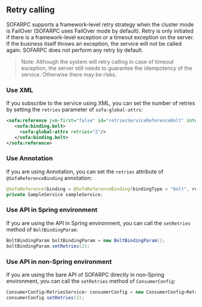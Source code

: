 ## Retry calling

SOFARPC supports a framework-level retry strategy when the cluster mode is FailOver (SOFARPC uses FailOver mode by default). Retry is only initiated if there is a framework-level exception or a timeout exception on the server. If the business itself throws an exception, the service will not be called again. SOFARPC does not perform any retry by default.

> Note: Although the system will retry calling in case of timeout exception, the server still needs to guarantee the idempotency of the service. Otherwise there may be risks.

### Use XML

If you subscribe to the service using XML, you can set the number of retries by setting the `retries` parameter of `sofa:global-attrs`:

```xml
<sofa:reference jvm-first="false" id="retriesServiceReferenceBolt" interface="com.alipay.sofa.rpc.samples.retries.RetriesService">
   <sofa:binding.bolt>
     <sofa:global-attrs retries="2"/>
   </sofa:binding.bolt>
</sofa:reference>
```

### Use Annotation

If you are using Annotation, you can set the `retries` attribute of `@SofaReferenceBinding` annotation:

```java
@SofaReference(binding = @SofaReferenceBinding(bindingType = "bolt", retries = 2))
private SampleService sampleService;
```

### Use API in Spring environment

If you are using the API in Spring environment, you can call the `setRetries` method of `BoltBindingParam`:

```java
BoltBindingParam boltBindingParam = new BoltBindingParam();
boltBindingParam.setRetries(2);
```

### Use API in non-Spring environment

If you are using the bare API of SOFARPC directly in non-Spring environment, you can call the `setRetries` method of `ConsumerConfig`:

```java
ConsumerConfig<RetriesService> consumerConfig = new ConsumerConfig<RetriesService>();
consumerConfig.setRetries(2);
```